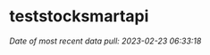 
<!-- README.md is generated from README.Rmd. Please edit that file -->

# teststocksmartapi

*Date of most recent data pull: 2023-02-23 06:33:18*
